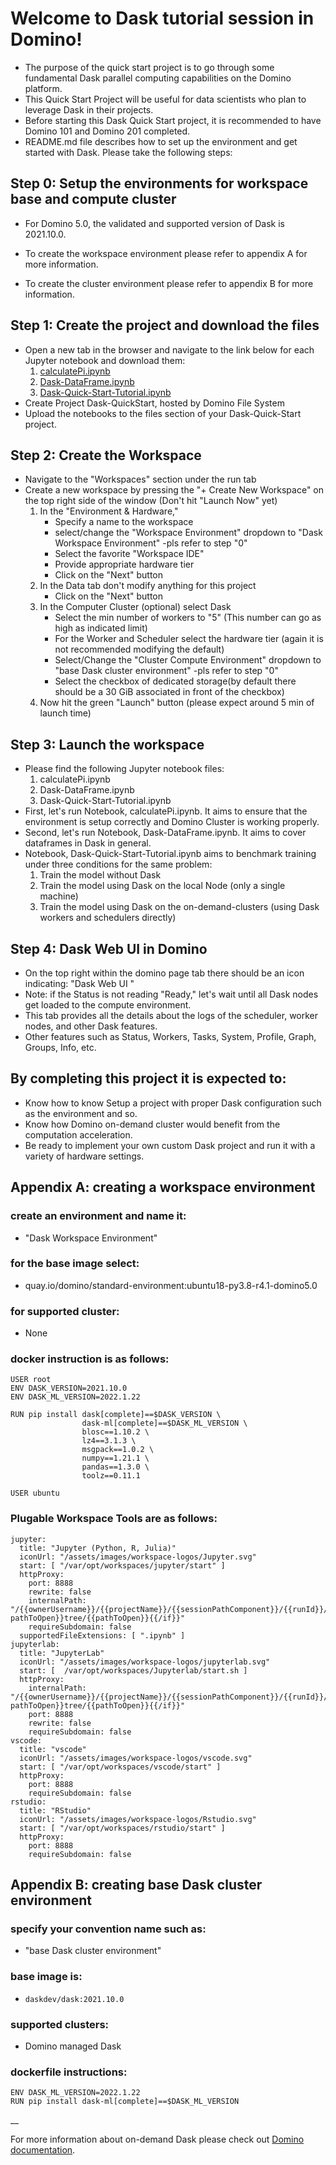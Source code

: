 # Welcome to Dask tutorial session in Domino!

- The purpose of the quick start project is to go through some fundamental Dask parallel computing capabilities on the Domino platform.
- This Quick Start Project will be useful for data scientists who plan to leverage Dask in their projects.
- Before starting this Dask Quick Start project, it is recommended to have Domino 101 and Domino 201 completed.
- README.md file describes how to set up the environment and get started with Dask. Please take the following steps:

## Step 0: Setup the environments for workspace base and compute cluster
- For Domino 5.0, the validated and supported version of Dask is 2021.10.0.

- To create the workspace environment please refer to appendix A for more information.
- To create the cluster environment please refer to appendix B for more information.


## Step 1: Create the project and download the files 

- Open a new tab in the browser and navigate to the link below for each Jupyter notebook and download them:
    1. [calculatePi.ipynb](https://github.com/alireza-domino/Dask-Quick-Start-Domino/blob/main/calculatePi.ipynb)
    2. [Dask-DataFrame.ipynb](https://github.com/alireza-domino/Dask-Quick-Start-Domino/blob/main/Dask-DataFrame.ipynb)
    3. [Dask-Quick-Start-Tutorial.ipynb](https://github.com/alireza-domino/Dask-Quick-Start-Domino/blob/main/Dask-Quick-Start-Tutorial.ipynb)
- Create Project Dask-QuickStart, hosted by Domino File System
- Upload the notebooks to the files section of your Dask-Quick-Start project.


## Step 2: Create the Workspace

- Navigate to the "Workspaces" section under the run tab  
- Create a new workspace by pressing the "+ Create New Workspace" on the top right side of the window (Don't hit "Launch Now" yet)
    1. In the "Environment & Hardware," 
        - Specify a name to the workspace
        - select/change the "Workspace Environment" dropdown to "Dask Workspace Environment" -pls refer to step "0"
        - Select the favorite "Workspace IDE"
        - Provide appropriate hardware tier
        - Click on the "Next" button
    2. In the Data tab don't modify anything for this project
        - Click on the "Next" button
    3. In the Computer Cluster (optional) select Dask
        - Select the min number of workers to "5" (This number can go as high as indicated limit)
        - For the Worker and Scheduler select the hardware tier (again it is not recommended modifying the default)
        - Select/Change the "Cluster Compute Environment" dropdown to "base Dask cluster environment" -pls refer to step "0"
        - Select the checkbox of dedicated storage(by default there should be a 30 GiB associated in front of the checkbox)
    4. Now hit the green "Launch" button (please expect around 5 min of launch time)


    
## Step 3: Launch the workspace

- Please find the following Jupyter notebook files:
    1. calculatePi.ipynb
    2. Dask-DataFrame.ipynb
    3. Dask-Quick-Start-Tutorial.ipynb
- First, let's run Notebook, calculatePi.ipynb. It aims to ensure that the environment is setup correctly and Domino Cluster is working properly.
- Second, let's run Notebook, Dask-DataFrame.ipynb. It aims to cover dataframes in Dask in general.
- Notebook, Dask-Quick-Start-Tutorial.ipynb aims to benchmark training under three conditions for the same problem:
    1. Train the model without Dask
    2. Train the model using Dask on the local Node (only a single machine)
    3. Train the model using Dask on the on-demand-clusters (using Dask workers and schedulers directly)
    

## Step 4: Dask Web UI in Domino

- On the top right within the domino page tab there should be an icon indicating: "Dask Web UI <Status>"
- Note: if the Status is not reading "Ready," let's wait until all Dask nodes get loaded to the compute environment.
- This tab provides all the details about the logs of the scheduler, worker nodes, and other Dask features.
- Other features such as Status, Workers, Tasks, System, Profile, Graph, Groups, Info, etc.


  
## By completing this project it is expected to:

- Know how to know Setup a project with proper Dask configuration such as the environment and so.
- Know how Domino on-demand cluster would benefit from the computation acceleration.
- Be ready to implement your own custom Dask project and run it with a variety of hardware settings.


## Appendix A: creating a workspace environment


### create an environment and name it: 
- "Dask Workspace Environment"
### for the base image select: 
- quay.io/domino/standard-environment:ubuntu18-py3.8-r4.1-domino5.0
### for supported cluster: 
- None

### docker instruction is as follows:
```
USER root
ENV DASK_VERSION=2021.10.0
ENV DASK_ML_VERSION=2022.1.22

RUN pip install dask[complete]==$DASK_VERSION \
                dask-ml[complete]==$DASK_ML_VERSION \
                blosc==1.10.2 \
                lz4==3.1.3 \
                msgpack==1.0.2 \
                numpy==1.21.1 \
                pandas==1.3.0 \
                toolz==0.11.1 

USER ubuntu
```


### Plugable Workspace Tools are as follows:

```
jupyter:
  title: "Jupyter (Python, R, Julia)"
  iconUrl: "/assets/images/workspace-logos/Jupyter.svg"
  start: [ "/var/opt/workspaces/jupyter/start" ]
  httpProxy:
    port: 8888
    rewrite: false
    internalPath: "/{{ownerUsername}}/{{projectName}}/{{sessionPathComponent}}/{{runId}}/{{#if pathToOpen}}tree/{{pathToOpen}}{{/if}}"
    requireSubdomain: false
  supportedFileExtensions: [ ".ipynb" ]
jupyterlab:
  title: "JupyterLab"
  iconUrl: "/assets/images/workspace-logos/jupyterlab.svg"
  start: [  /var/opt/workspaces/Jupyterlab/start.sh ]
  httpProxy:
    internalPath: "/{{ownerUsername}}/{{projectName}}/{{sessionPathComponent}}/{{runId}}/{{#if pathToOpen}}tree/{{pathToOpen}}{{/if}}"
    port: 8888
    rewrite: false
    requireSubdomain: false
vscode:
  title: "vscode"
  iconUrl: "/assets/images/workspace-logos/vscode.svg"
  start: [ "/var/opt/workspaces/vscode/start" ]
  httpProxy:
    port: 8888
    requireSubdomain: false
rstudio:
  title: "RStudio"
  iconUrl: "/assets/images/workspace-logos/Rstudio.svg"
  start: [ "/var/opt/workspaces/rstudio/start" ]
  httpProxy:
    port: 8888
    requireSubdomain: false
```

## Appendix B: creating base Dask cluster environment

### specify your convention name such as: 
- "base Dask cluster environment"
### base image is: 
- ```daskdev/dask:2021.10.0```
### supported clusters: 
- Domino managed Dask
### dockerfile instructions:
```
ENV DASK_ML_VERSION=2022.1.22
RUN pip install dask-ml[complete]==$DASK_ML_VERSION
```

__

For more information about on-demand Dask please check out [Domino documentation](https://docs.dominodatalab.com/en/5.0.1/reference/dask/On_demand_dask_overview.html).